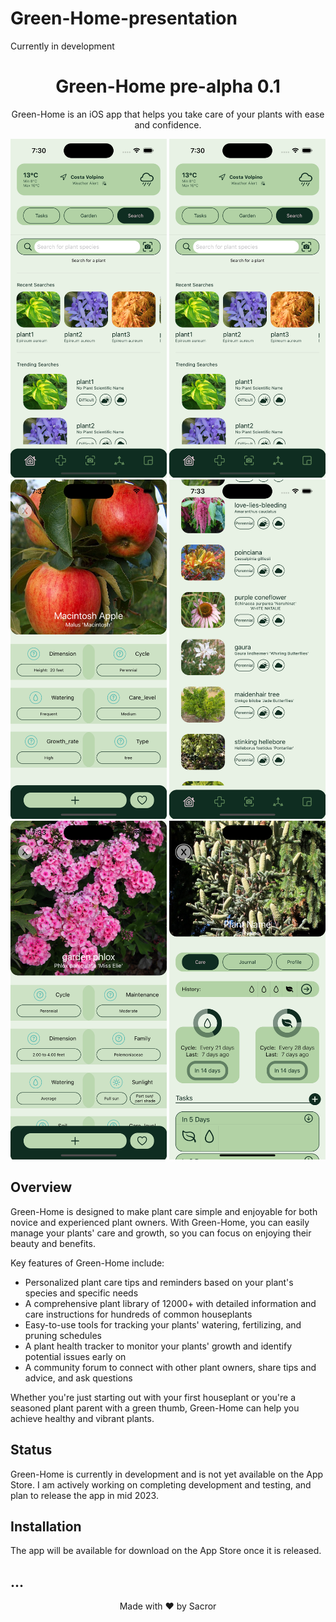 # Green-Home-presentation
Currently in development
<h1 align="center">Green-Home pre-alpha 0.1</h1>

<p align="center">
	Green-Home is an iOS app that helps you take care of your plants with ease and confidence.
</p>

<p align="center">
	<img src="https://github.com/Sacror/Green-Home-presentation/blob/master/Resources/Simulator%20Screen%20Shot%20-%20iPhone%2014%20Pro%20-%202023-03-03%20at%2019.30.52.png" alt="Screenshot of Green-Home app 1" width="250">
  	<img src="https://github.com/Sacror/Green-Home-presentation/blob/master/Resources/Simulator%20Screen%20Shot%20-%20iPhone%2014%20Pro%20-%202023-03-03%20at%2019.30.52.png" alt="Screenshot of Green-Home app 2" width="250">
    	<img src="https://github.com/Sacror/Green-Home-presentation/blob/master/Resources/Simulator%20Screen%20Shot%20-%20iPhone%2014%20Pro%20-%202023-03-03%20at%2019.32.12.png" alt="Screenshot of Green-Home app 3" width="250">
      <img src="https://github.com/Sacror/Green-Home-presentation/blob/master/Resources/Simulator%20Screen%20Shot%20-%20iPhone%2014%20Pro%20-%202023-03-03%20at%2019.33.12.png"alt="Screenshot of Green-Home app 4" width="250">
  	<img src="https://github.com/Sacror/Green-Home-presentation/blob/master/Resources/Simulator%20Screen%20Shot%20-%20iPhone%2014%20Pro%20-%202023-03-03%20at%2019.33.31.png" alt="Screenshot of Green-Home app 5" width="250">
    	<img src="https://github.com/Sacror/Green-Home-presentation/blob/master/Resources/Simulator%20Screen%20Shot%20-%20iPhone%2014%20Pro%20-%202023-03-03%20at%2019.34.02.png" alt="Screenshot of Green-Home app 6" width="250">
</p>

## Overview

Green-Home is designed to make plant care simple and enjoyable for both novice and experienced plant owners. With Green-Home, you can easily manage your plants' care and growth, so you can focus on enjoying their beauty and benefits.

Key features of Green-Home include:

- Personalized plant care tips and reminders based on your plant's species and specific needs
- A comprehensive plant library of 12000+ with detailed information and care instructions for hundreds of common houseplants
- Easy-to-use tools for tracking your plants' watering, fertilizing, and pruning schedules
- A plant health tracker to monitor your plants' growth and identify potential issues early on
- A community forum to connect with other plant owners, share tips and advice, and ask questions

Whether you're just starting out with your first houseplant or you're a seasoned plant parent with a green thumb, Green-Home can help you achieve healthy and vibrant plants.

## Status

Green-Home is currently in development and is not yet available on the App Store. I am actively working on completing development and testing, and plan to release the app in mid 2023.

## Installation

The app will be available for download on the App Store once it is released.

## ...


<p align="center">
	Made with ❤️ by Sacror
</p>
